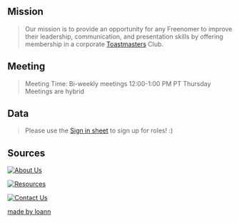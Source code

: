 ## Mission

> Our mission is to provide an opportunity for any Freenomer to improve their leadership, communication, and presentation skills by offering membership in a corporate [Toastmasters](https://www.toastmasters.org/) Club.

## Meeting

>Meeting Time: 
Bi-weekly meetings 
12:00-1:00 PM PT Thursday
Meetings are hybrid

## Data

>Please use the [Sign in sheet](https://docs.google.com/spreadsheets/d/1jW4MePieySrMCQtQaZQiDxJsRtbIGqPNCfw_ZUXUnb8/edit#gid=0) to sign up for roles! :)

## Sources
[![About Us ](https://user-images.githubusercontent.com/99045240/178068409-2ff1e7ac-f65e-4316-b608-daf50bfc200d.png)](https://loannhoa.github.io/About-Us/)

[![Resources](https://user-images.githubusercontent.com/99045240/178068492-b5f5799c-a140-4315-a7ee-b462ae361eec.png)](https://loannhoa.github.io/Resources/)

[![Contact Us ](https://user-images.githubusercontent.com/99045240/178068531-73148de1-c9a5-4c3f-ae4f-2b2328b0a3d4.png)](https://loannhoa.github.io/Contact-Us/)

[made by loann](https://github.com/loannhoa)
